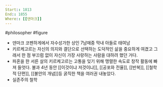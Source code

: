 ```yaml
---
Start:: 1813
End:: 1855
Where:: [[덴마크]]
---
```

#philosopher #figure
- 덴마크 코펜하게에서 자수성가한 상인 7남매중 막내 아들로 태여남 
- 키르케고르는 자신의 의지와 결단으로 선택하는 도덕적인 삶을 중요하게 여겼고 그래서 한 점 부끄럼 없이 자신이 가장 사랑하는 사람을 대하려 했던 거다.
- 파혼을 한 서른 살의 키르케고르는 고통을 잊기 위해 맹렬한 속도로 창작 활동에 빠져 들엇다. 불과 4년 동안 [[이것이냐 저것이냐]], [[공포와 전율]], [[반복]], [[철학적 단편]], [[불안의 개념]]등 굵직한 책을 여러권 내놓았다.
- 실존주의 철학 
